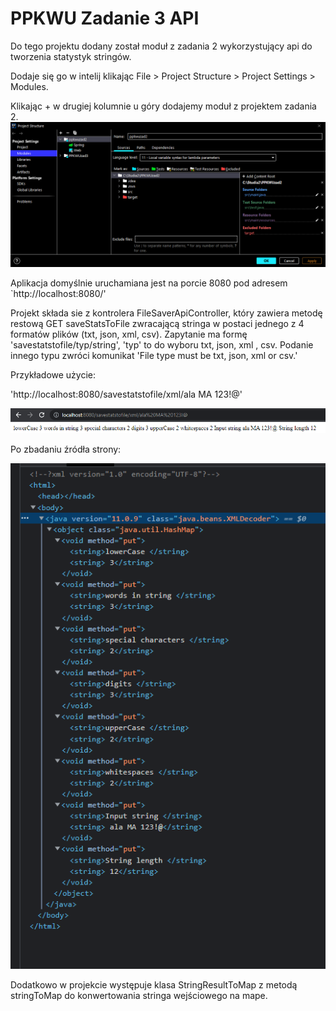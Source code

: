 # PPKWU Zadanie 3 API

Do tego projektu dodany został moduł z zadania 2 wykorzystujący api do tworzenia statystyk stringów.

Dodaje się go w intelij klikając File > Project Structure > Project Settings > Modules.

Klikając + w drugiej kolumnie u góry dodajemy moduł z projektem zadania 2.
![obraz](modułzad2.png)

Aplikacja domyślnie uruchamiana jest na porcie 8080 pod adresem `http://localhost:8080/'

Projekt składa sie z kontrolera FileSaverApiController, który zawiera metodę restową GET saveStatsToFile zwracającą stringa w postaci jednego z 4 formatów plików (txt, json, xml, csv).
Zapytanie ma formę 'savestatstofile/typ/string', 'typ' to do wyboru txt, json, xml , csv. Podanie innego typu zwróci komunikat 'File type must be txt, json, xml or csv.'

Przykładowe użycie:

'http://localhost:8080/savestatstofile/xml/ala MA 123!@'

![obraz](xml1.png)

Po zbadaniu źródła strony:

![obraz](xml2.png)

Dodatkowo w projekcie występuje klasa StringResultToMap z metodą stringToMap do konwertowania stringa wejściowego na mape.